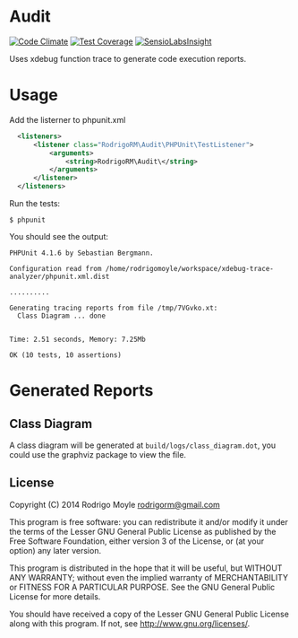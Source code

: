 # Audit

[![Code Climate](https://codeclimate.com/github/rodrigorm/audit/badges/gpa.svg)](https://codeclimate.com/github/rodrigorm/audit)
[![Test Coverage](https://codeclimate.com/github/rodrigorm/audit/badges/coverage.svg)](https://codeclimate.com/github/rodrigorm/audit)
[![SensioLabsInsight](https://insight.sensiolabs.com/projects/77693103-78a9-4dea-a7a7-fb7935f0934d/mini.png)](https://insight.sensiolabs.com/projects/77693103-78a9-4dea-a7a7-fb7935f0934d)

Uses xdebug function trace to generate code execution reports.

# Usage

Add the listerner to phpunit.xml

```xml
  <listeners>
      <listener class="RodrigoRM\Audit\PHPUnit\TestListener">
          <arguments>
              <string>RodrigoRM\Audit\</string>
          </arguments>
      </listener>
  </listeners>
```

Run the tests:

```
$ phpunit
```

You should see the output:

```
PHPUnit 4.1.6 by Sebastian Bergmann.

Configuration read from /home/rodrigomoyle/workspace/xdebug-trace-analyzer/phpunit.xml.dist

..........

Generating tracing reports from file /tmp/7VGvko.xt:
  Class Diagram ... done


Time: 2.51 seconds, Memory: 7.25Mb

OK (10 tests, 10 assertions)
```

# Generated Reports

## Class Diagram

A class diagram will be generated at `build/logs/class_diagram.dot`, you could use the graphviz package to view the file.

## License

Copyright (C) 2014 Rodrigo Moyle <rodrigorm@gmail.com>

This program is free software: you can redistribute it and/or modify
it under the terms of the Lesser GNU General Public License as published by
the Free Software Foundation, either version 3 of the License, or
(at your option) any later version.

This program is distributed in the hope that it will be useful,
but WITHOUT ANY WARRANTY; without even the implied warranty of
MERCHANTABILITY or FITNESS FOR A PARTICULAR PURPOSE. See the
GNU General Public License for more details.

You should have received a copy of the Lesser GNU General Public License
along with this program. If not, see http://www.gnu.org/licenses/.
